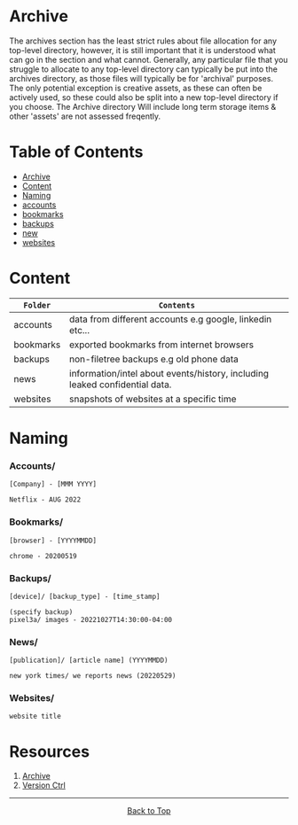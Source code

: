 # Archive

The archives section has the least strict rules about file allocation for any top-level directory, however, it is still important that it is understood what can go in the section and what cannot. Generally, any particular file that you struggle to allocate to any top-level directory can typically be put into the archives directory, as those files will typically be for 'archival' purposes. The only potential exception is creative assets, as these can often be actively used, so these could also be split into a new top-level directory if you choose. The Archive directory Will include long term storage  items & other 'assets' are not assessed freqently. 

Table of Contents
===
 - [Archive](#archive)  
 - [Content](#content)  
 - [Naming](#naming) 
 - [accounts](#resources)  
 - [bookmarks](#bookmarks)  
 - [backups](#backups)  
 - [new](#news)  
 - [websites](#websites)    

# Content

| `Folder`  | `Contents`                                                                 |
| --------  | -------------------------------------------------------------------------- |
| accounts  | data from different accounts e.g google, linkedin etc...                   |
| bookmarks | exported bookmarks from internet browsers                                  |
| backups   | non-filetree backups e.g old phone data                                    |
| news      | information/intel about events/history, including leaked confidential data.|
| websites  | snapshots of websites at a specific time                                   |

# Naming

### Accounts/
```
[Company] - [MMM YYYY]

Netflix - AUG 2022
```
### Bookmarks/
```
[browser] - [YYYYMMDD]

chrome - 20200519
```

### Backups/
```
[device]/ [backup_type] - [time_stamp]

(specify backup)
pixel3a/ images - 20221027T14:30:00-04:00
```

### News/
```
[publication]/ [article name] (YYYYMMDD)

new york times/ we reports news (20220529)
```

### Websites/
```
website title 
```

# Resources

1. [Archive](https://theecmconsultant.com/what-is-information-management/)
2. [Version Ctrl](https://theecmconsultant.com/document-version-control/)

---

<div style="text-align: center;">

[Back to Top](#archive)

</div>

